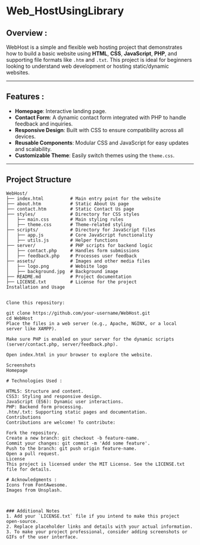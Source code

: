 # Web_HostUsingLibrary

## Overview :
WebHost is a simple and flexible web hosting project that demonstrates how to build a basic website using **HTML**, **CSS**, **JavaScript**, **PHP**, and supporting file formats like `.htm` and `.txt`. This project is ideal for beginners looking to understand web development or hosting static/dynamic websites.

---

## Features :
- **Homepage**: Interactive landing page.
- **Contact Form**: A dynamic contact form integrated with PHP to handle feedback and inquiries.
- **Responsive Design**: Built with CSS to ensure compatibility across all devices.
- **Reusable Components**: Modular CSS and JavaScript for easy updates and scalability.
- **Customizable Theme**: Easily switch themes using the `theme.css`.

---


## Project Structure
```plaintext
WebHost/
├── index.html          # Main entry point for the website
├── about.htm           # Static About Us page
├── contact.htm         # Static Contact Us page
├── styles/             # Directory for CSS styles
│   ├── main.css        # Main styling rules
│   ├── theme.css       # Theme-related styling
├── scripts/            # Directory for JavaScript files
│   ├── app.js          # Core JavaScript functionality
│   ├── utils.js        # Helper functions
├── server/             # PHP scripts for backend logic
│   ├── contact.php     # Handles form submissions
│   ├── feedback.php    # Processes user feedback
├── assets/             # Images and other media files
│   ├── logo.png        # Website logo
│   ├── background.jpg  # Background image
├── README.md           # Project documentation
├── LICENSE.txt         # License for the project
Installation and Usage


Clone this repository:

git clone https://github.com/your-username/WebHost.git
cd WebHost
Place the files in a web server (e.g., Apache, NGINX, or a local server like XAMPP).

Make sure PHP is enabled on your server for the dynamic scripts (server/contact.php, server/feedback.php).

Open index.html in your browser to explore the website.

Screenshots
Homepage

# Technologies Used :

HTML5: Structure and content.
CSS3: Styling and responsive design.
JavaScript (ES6): Dynamic user interactions.
PHP: Backend form processing.
.htm/.txt: Supporting static pages and documentation.
Contributions
Contributions are welcome! To contribute:

Fork the repository.
Create a new branch: git checkout -b feature-name.
Commit your changes: git commit -m 'Add some feature'.
Push to the branch: git push origin feature-name.
Open a pull request.
License
This project is licensed under the MIT License. See the LICENSE.txt file for details.
 
# Acknowledgments :
Icons from FontAwesome.
Images from Unsplash.



### Additional Notes
1. Add your `LICENSE.txt` file if you intend to make this project open-source.
2. Replace placeholder links and details with your actual information.
3. To make your project professional, consider adding screenshots or GIFs of the user interface.





